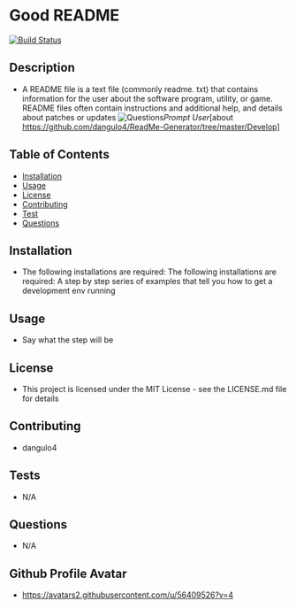 # Good README
  [![Build Status](https://dev.azure.com/vscode/VSCode/_apis/build/status/VS%20Code?branchName=master)](https://dev.azure.com/vscode/VSCode/_build/latest?definitionId=12)
  ## Description
  * A README file is a text file (commonly readme. txt) that contains information for the user about the software program, utility, or game. README files often contain instructions and additional help, and details about patches or updates
  ![Questions](utils/images/example.gif)*Prompt User*[about https://github.com/dangulo4/ReadMe-Generator/tree/master/Develop]
  ## Table of Contents
  - [Installation](#Installation)
  - [Usage](#Usage)
  - [License](#License)
  - [Contributing](#Contributing)
  - [Test](#Test)
  - [Questions](#Questions)
  ## Installation
  * The following installations are required: The following installations are required: A step by step series of examples that tell you how to get a development env running
  ## Usage
  * Say what the step will be
  ## License
  * This project is licensed under the MIT License - see the LICENSE.md file for details
  ## Contributing
  * dangulo4
  ## Tests
  * N/A
  ## Questions
  * N/A
  ## Github Profile Avatar
  * https://avatars2.githubusercontent.com/u/56409526?v=4